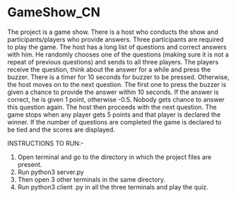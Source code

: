 # GameShow_CN

The project is a game show. There is a host who conducts the show and
participants/players who provide answers. Three participants are required to play the game.
The host has a long list of questions and correct answers with him. He randomly chooses
one of the questions (making sure it is not a repeat of previous questions) and sends to all
three players. The players receive the question, think about the answer for a while and press
the buzzer. There is a timer for 10 seconds for buzzer to be pressed. Otherwise, the host
moves on to the next question. The first one to press the buzzer is given a chance to provide
the answer within 10 seconds. If the answer is correct, he is given 1 point, otherwise -0.5.
Nobody gets chance to answer this question again. The host then proceeds with the next
question. The game stops when any player gets 5 points and that player is declared the
winner. If the number of questions are completed the game is declared to be tied and the
scores are displayed.

INSTRUCTIONS TO RUN:-

1) Open terminal and go to the directory in which the project files are present.
2) Run python3 server.py
3) Then open 3 other terminals in the same directory.
4) Run python3 client .py in all the three terminals and play the quiz.
